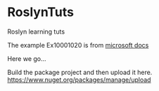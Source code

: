 # RoslynTuts
Roslyn learning tuts



The example Ex10001020 is from [microsoft docs](https://www.meziantou.net/writing-a-roslyn-analyzer.htm)



Here we go...

Build the package project and then upload it here.
https://www.nuget.org/packages/manage/upload